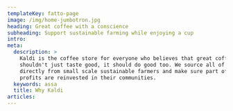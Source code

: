 ```yaml
---
templateKey: fatto-page
image: /img/home-jumbotron.jpg
heading: Great coffee with a conscience
subheading: Support sustainable farming while enjoying a cup
intro:
meta:
  description: >
    Kaldi is the coffee store for everyone who believes that great coffee
    shouldn't just taste good, it should do good too. We source all of our beans
    directly from small scale sustainable farmers and make sure part of the
    profits are reinvested in their communities.
  keywords: assa
  title: Why Kaldi
articles:
---
```


